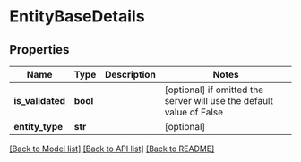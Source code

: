 # EntityBaseDetails


## Properties
Name | Type | Description | Notes
------------ | ------------- | ------------- | -------------
**is_validated** | **bool** |  | [optional]  if omitted the server will use the default value of False
**entity_type** | **str** |  | [optional] 

[[Back to Model list]](../README.md#documentation-for-models) [[Back to API list]](../README.md#documentation-for-api-endpoints) [[Back to README]](../README.md)


